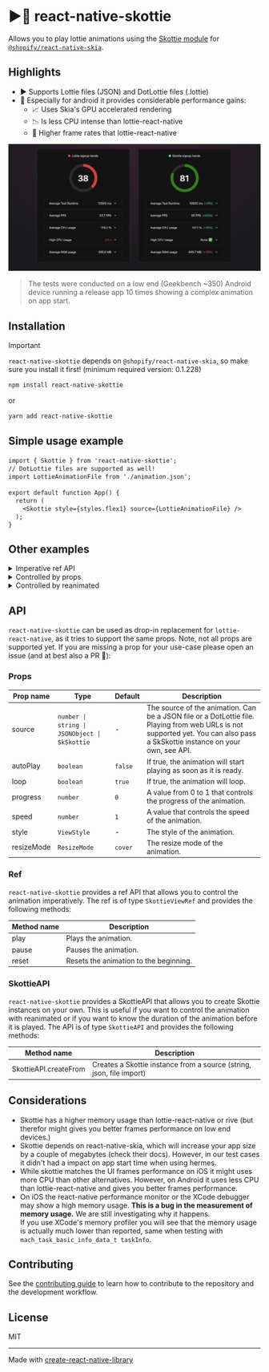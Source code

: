# ▶️🌠 react-native-skottie

Allows you to play lottie animations using the [Skottie module](https://skia.org/docs/user/modules/skottie/)
for [`@shopify/react-native-skia`](https://github.com/Shopify/react-native-skia).

## Highlights

- ▶️ Supports Lottie files (JSON) and DotLottie files (.lottie)
- 🤖 Especially for android it provides considerable performance gains:
  - 📈 Uses Skia's GPU accelerated rendering
  - 📉 Is less CPU intense than lottie-react-native
  - 🏃 Higher frame rates that lottie-react-native

![](./docs/perf_comparison_2.png)
> The tests were conducted on a low end (Geekbench ~350) Android device running a release app 10 times showing a complex
> animation on app start.

## Installation

> [!IMPORTANT]
> `react-native-skottie` depends on `@shopify/react-native-skia`, so make sure you install it first! (minimum required
> version: 0.1.228)

```sh
npm install react-native-skottie
```

or

```sh
yarn add react-native-skottie
```

## Simple usage example

```tsx
import { Skottie } from 'react-native-skottie';
// DotLottie files are supported as well!
import LottieAnimationFile from './animation.json';

export default function App() {
  return (
    <Skottie style={styles.flex1} source={LottieAnimationFile} />
  );
}
```

## Other examples

<details>
  <summary>Imperative ref API</summary>

```tsx
import { Skottie } from 'react-native-skottie';
import { Button } from 'react-native';

export default function App() {
  const skottieRef = useRef<SkottieViewRef>(null);

  return (
    <View>
      <Skottie
        ref={skottieRef}
        style={styles.flex1}
        source={LottieAnimationFile}
      />

      <Button
        title="Play"
        onPress={() => skottieRef.current?.play()}
      />
      <Button
        title="Pause"
        onPress={() => skottieRef.current?.pause()}
      />
      <Button
        title="Reset"
        onPress={() => skottieRef.current?.reset()}
      />
    </View>
  );
}

```

</details>

<details>
  <summary>Controlled by props</summary>

```tsx
import { Skottie } from 'react-native-skottie';
import { Button } from 'react-native';

export default function App() {
  const [isPlaying, setIsPlaying] = useState(false);

  return (
    <View>
      <Skottie
        autoPlay={isPlaying}
        style={styles.flex1}
        source={LottieAnimationFile}
      />

      <Button
        title="Play"
        onPress={() => setIsPlaying(true)}
      />
      <Button
        title="Pause"
        onPress={() => setIsPlaying(false)}
      />
    </View>
  );
}

```

</details>

<details>
  <summary>Controlled by reanimated</summary>

Note: React Natives Animated API is not supported yet.

```tsx
import { Skottie, SkottieAPI } from 'react-native-skottie';
import { useSharedValue, withTiming, Easing } from 'react-native-reanimated';

export default function App() {
  // A progress value from 0 to 1
  const progress = useSharedValue(0);

  // We need to run the animation on our own, therefor, we need to know the
  // animation's duration. We can either look that up from the lottie file,
  // or we can create the SkSkottie instance ourselves and get the duration:
  const skottieAnimation = useMemo(() => SkottieAPI.createFrom(lottieFile), []);
  const duration = skottieAnimation.duration;

  // Run the animation:
  useEffect(() => {
    // Will play the animation once …
    progress.value = withTiming(1, {
      duration: duration,
      easing: Easing.linear,
    });
    // … if you want to loop you could use withRepeat
  }, [duration]);

  return (
    <Skottie
      autoPlay={true}
      style={styles.flex1}
      source={LottieAnimationFile}
      // Pass the shared value to Skottie to drive the animation:
      progress={progress}
    />
  );
}

```

</details>

## API

`react-native-skottie` can be used as drop-in replacement for `lottie-react-native`, as it tries to support the same
props.
Note, not all props are supported yet. If you are missing a prop for your use-case please open an issue (and at best
also a PR 🤝):

### Props

| Prop name  | Type                                          | Default | Description                                                                                                                                                                   |
|------------|-----------------------------------------------|---------|-------------------------------------------------------------------------------------------------------------------------------------------------------------------------------|
| source     | `number \| string \| JSONObject \| SkSkottie` | -       | The source of the animation. Can be a JSON file or a DotLottie file. Playing from web URLs is not supported yet. You can also pass a SkSkottie instance on your own, see API. |
| autoPlay   | `boolean`                                     | `false` | If true, the animation will start playing as soon as it is ready.                                                                                                             |
| loop       | `boolean`                                     | `true`  | If true, the animation will loop.                                                                                                                                             |
| progress   | `number`                                      | `0`     | A value from 0 to 1 that controls the progress of the animation.                                                                                                              |
| speed      | `number`                                      | `1`     | A value that controls the speed of the animation.                                                                                                                             |
| style      | `ViewStyle`                                   | -       | The style of the animation.                                                                                                                                                   |
| resizeMode | `ResizeMode`                                  | `cover` | The resize mode of the animation.                                                                                                                                             |

### Ref

`react-native-skottie` provides a ref API that allows you to control the animation imperatively. The ref is of type
`SkottieViewRef` and provides the following methods:

| Method name | Description                            |
|-------------|----------------------------------------|
| play        | Plays the animation.                   |
| pause       | Pauses the animation.                  |
| reset       | Resets the animation to the beginning. |

### SkottieAPI

`react-native-skottie` provides a SkottieAPI that allows you to create Skottie instances on your own. This is useful if
you want to control the animation with reanimated or if you want to know the duration of the animation before it is
played. The API is of type `SkottieAPI` and provides the following methods:

| Method name           | Description                                                          |
|-----------------------|----------------------------------------------------------------------|
| SkottieAPI.createFrom | Creates a Skottie instance from a source (string, json, file import) |

## Considerations

- Skottie has a higher memory usage than lottie-react-native or rive (but therefor might gives you better frames
  performance on low end devices.)
- Skottie depends on react-native-skia, which will increase your app size by a couple of megabytes (check their docs).
  However, in our test cases it didn't had a impact on app start time when using hermes.
- While skottie matches the UI frames performance on iOS it might uses more CPU than other alternatives. However, on
  Android it uses less CPU than lottie-react-native and gives you better frames performance.
- On iOS the react-native performance monitor or the XCode debugger may show a high memory usage. **This is
  a bug in the measurement of memory usage.** We are still investigating why it happens.
  <br />If you use XCode's memory profiler you will see that the memory usage is actually much lower than reported, same
  when testing with `mach_task_basic_info_data_t taskInfo`.

## Contributing

See the [contributing guide](CONTRIBUTING.md) to learn how to contribute to the repository and the development workflow.

## License

MIT

---

Made with [create-react-native-library](https://github.com/callstack/react-native-builder-bob)
